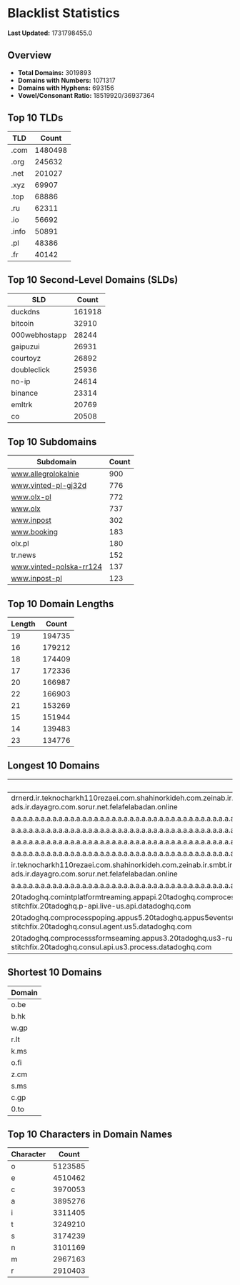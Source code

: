 # Blacklist Statistics

**Last Updated:** 1731798455.0

## Overview
- **Total Domains:** 3019893
- **Domains with Numbers:** 1071317
- **Domains with Hyphens:** 693156
- **Vowel/Consonant Ratio:** 18519920/36937364

## Top 10 TLDs
| TLD | Count |
| --- | ----- |
| .com | 1480498 |
| .org | 245632 |
| .net | 201027 |
| .xyz | 69907 |
| .top | 68886 |
| .ru | 62311 |
| .io | 56692 |
| .info | 50891 |
| .pl | 48386 |
| .fr | 40142 |

## Top 10 Second-Level Domains (SLDs)
| SLD | Count |
| --- | ----- |
| duckdns | 161918 |
| bitcoin | 32910 |
| 000webhostapp | 28244 |
| gaipuzui | 26931 |
| courtoyz | 26892 |
| doubleclick | 25936 |
| no-ip | 24614 |
| binance | 23314 |
| emltrk | 20769 |
| co | 20508 |

## Top 10 Subdomains
| Subdomain | Count |
| --------- | ----- |
| www.allegrolokalnie | 900 |
| www.vinted-pl-gj32d | 776 |
| www.olx-pl | 772 |
| www.olx | 737 |
| www.inpost | 302 |
| www.booking | 183 |
| olx.pl | 180 |
| tr.news | 152 |
| www.vinted-polska-rr124 | 137 |
| www.inpost-pl | 123 |

## Top 10 Domain Lengths
| Length | Count |
| ------ | ----- |
| 19 | 194735 |
| 16 | 179212 |
| 18 | 174409 |
| 17 | 172336 |
| 20 | 166987 |
| 22 | 166903 |
| 21 | 153269 |
| 15 | 151944 |
| 14 | 139483 |
| 23 | 134776 |

## Longest 10 Domains
| Domain |
| ------ |
| drnerd.ir.teknocharkh110rezaei.com.shahinorkideh.com.zeinab.ir.smbt.ir.masjedemammahdi.com.narjeslib.com.zeebatarin.ir.ranginehprint.ir.day-ravan.com.vivadatees.ir.vpsfori.ir.hamann-motorsports.ir.qazvin-ads.ir.dayagro.com.sorur.net.felafelabadan.online |
| a.a.a.a.a.a.a.a.a.a.a.a.a.a.a.a.a.a.a.a.a.a.a.a.a.a.a.a.a.a.a.a.a.a.a.a.a.a.a.a.a.a.a.a.a.a.a.a.a.a.a.a.a.a.a.a.a.a.a.a.a.a.a.a.a.a.a.a.a.a.a.a.a.a.a.a.a.a.a.a.a.a.a.a.a.a.a.a.a.a.a.a.a.a.a.a.a.a.a.a.a.a.a.a.a.a.a.a.a.a.a.a.a.a.a.a.a.a.a.myniceposts.com |
| a.a.a.a.a.a.a.a.a.a.a.a.a.a.a.a.a.a.a.a.a.a.a.a.a.a.a.a.a.a.a.a.a.a.a.a.a.a.a.a.a.a.a.a.a.a.a.a.a.a.a.a.a.a.a.a.a.a.a.a.a.a.a.a.a.a.a.a.a.a.a.a.a.a.a.a.a.a.a.a.a.a.a.a.a.a.a.a.a.a.a.a.a.a.a.a.a.a.a.a.a.a.a.a.a.a.a.a.a.a.a.a.a.a.a.a.a.a.myniceposts.com |
| a.a.a.a.a.a.a.a.a.a.a.a.a.a.a.a.a.a.a.a.a.a.a.a.a.a.a.a.a.a.a.a.a.a.a.a.a.a.a.a.a.a.a.a.a.a.a.a.a.a.a.a.a.a.a.a.a.a.a.a.a.a.a.a.a.a.a.a.a.a.a.a.a.a.a.a.a.a.a.a.a.a.a.a.a.a.a.a.a.a.a.a.a.a.a.a.a.a.a.a.a.a.a.a.a.a.a.a.a.a.a.a.a.a.a.a.a.myniceposts.com |
| a.a.a.a.a.a.a.a.a.a.a.a.a.a.a.a.a.a.a.a.a.a.a.a.a.a.a.a.a.a.a.a.a.a.a.a.a.a.a.a.a.a.a.a.a.a.a.a.a.a.a.a.a.a.a.a.a.a.a.a.a.a.a.a.a.a.a.a.a.a.a.a.a.a.a.a.a.a.a.a.a.a.a.a.a.a.a.a.a.a.a.a.a.a.a.a.a.a.a.a.a.a.a.a.a.a.a.a.a.a.a.a.a.a.a.a.myniceposts.com |
| ir.teknocharkh110rezaei.com.shahinorkideh.com.zeinab.ir.smbt.ir.masjedemammahdi.com.narjeslib.com.zeebatarin.ir.ranginehprint.ir.day-ravan.com.vivadatees.ir.vpsfori.ir.hamann-motorsports.ir.qazvin-ads.ir.dayagro.com.sorur.net.felafelabadan.online |
| a.a.a.a.a.a.a.a.a.a.a.a.a.a.a.a.a.a.a.a.a.a.a.a.a.a.a.a.a.a.a.a.a.a.a.a.a.a.a.a.a.a.a.a.a.a.a.a.a.a.a.a.a.a.a.a.a.a.a.a.a.a.a.a.a.a.a.a.a.a.a.a.a.a.a.a.a.a.a.a.a.a.a.a.a.a.a.a.a.a.a.a.a.a.a.a.a.a.a.a.a.a.a.a.a.a.a.a.a.a.a.a.a.a.a.myniceposts.com |
| 20tadoghq.comintplatformtreaming.appapi.20tadoghq.comprocesslatin.api.api.20tadoghq.nautilusll-sandbox.api.20tadoghq.usage-aptsrofiles.api.20tadoghq.comproduction-iress.20tadoghq.comproduction-stitchfix.20tadoghq.p-api.live-us.api.datadoghq.com |
| 20tadoghq.comprocesspoping.appus5.20tadoghq.appus5eventsus5.agent.us5.20tadoghq.0-13-9-app.us5.20tadoghq.usage-comprocessbeta-intakes.us5.20tadoghq.helm-20tadoghq-iress.20tadoghq.helm-20tadoghq-stitchfix.20tadoghq.consul.agent.us5.datadoghq.com |
| 20tadoghq.comprocesssformseaming.appus3.20tadoghq.us3-rum.api.us3.20tadoghq.appus3events.us3.20tadoghq.usage-comprocessbeta-intakes.us3.20tadoghq.comproductptn-1.q.20tadoghq.comproductptn-stitchfix.20tadoghq.consul.api.us3.process.datadoghq.com |

## Shortest 10 Domains
| Domain |
| ------ |
| o.be |
| b.hk |
| w.gp |
| r.lt |
| k.ms |
| o.fi |
| z.cm |
| s.ms |
| c.gp |
| 0.to |

## Top 10 Characters in Domain Names
| Character | Count |
| --------- | ----- |
| o | 5123585 |
| e | 4510462 |
| c | 3970053 |
| a | 3895276 |
| i | 3311405 |
| t | 3249210 |
| s | 3174239 |
| n | 3101169 |
| m | 2967163 |
| r | 2910403 |
